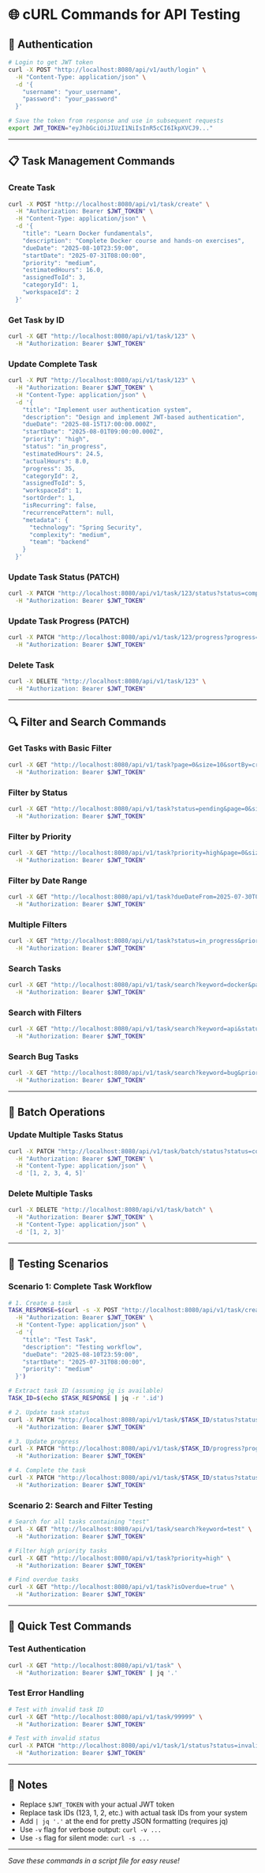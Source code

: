 # 🌐 cURL Commands for API Testing

## 🔐 Authentication
```bash
# Login to get JWT token
curl -X POST "http://localhost:8080/api/v1/auth/login" \
  -H "Content-Type: application/json" \
  -d '{
    "username": "your_username",
    "password": "your_password"
  }'

# Save the token from response and use in subsequent requests
export JWT_TOKEN="eyJhbGciOiJIUzI1NiIsInR5cCI6IkpXVCJ9..."
```

---

## 📋 Task Management Commands

### Create Task
```bash
curl -X POST "http://localhost:8080/api/v1/task/create" \
  -H "Authorization: Bearer $JWT_TOKEN" \
  -H "Content-Type: application/json" \
  -d '{
    "title": "Learn Docker fundamentals",
    "description": "Complete Docker course and hands-on exercises",
    "dueDate": "2025-08-10T23:59:00",
    "startDate": "2025-07-31T08:00:00",
    "priority": "medium",
    "estimatedHours": 16.0,
    "assignedToId": 3,
    "categoryId": 1,
    "workspaceId": 2
  }'
```

### Get Task by ID
```bash
curl -X GET "http://localhost:8080/api/v1/task/123" \
  -H "Authorization: Bearer $JWT_TOKEN"
```

### Update Complete Task
```bash
curl -X PUT "http://localhost:8080/api/v1/task/123" \
  -H "Authorization: Bearer $JWT_TOKEN" \
  -H "Content-Type: application/json" \
  -d '{
    "title": "Implement user authentication system",
    "description": "Design and implement JWT-based authentication",
    "dueDate": "2025-08-15T17:00:00.000Z",
    "startDate": "2025-08-01T09:00:00.000Z",
    "priority": "high",
    "status": "in_progress",
    "estimatedHours": 24.5,
    "actualHours": 8.0,
    "progress": 35,
    "categoryId": 2,
    "assignedToId": 5,
    "workspaceId": 1,
    "sortOrder": 1,
    "isRecurring": false,
    "recurrencePattern": null,
    "metadata": {
      "technology": "Spring Security",
      "complexity": "medium",
      "team": "backend"
    }
  }'
```

### Update Task Status (PATCH)
```bash
curl -X PATCH "http://localhost:8080/api/v1/task/123/status?status=completed" \
  -H "Authorization: Bearer $JWT_TOKEN"
```

### Update Task Progress (PATCH)
```bash
curl -X PATCH "http://localhost:8080/api/v1/task/123/progress?progress=75" \
  -H "Authorization: Bearer $JWT_TOKEN"
```

### Delete Task
```bash
curl -X DELETE "http://localhost:8080/api/v1/task/123" \
  -H "Authorization: Bearer $JWT_TOKEN"
```

---

## 🔍 Filter and Search Commands

### Get Tasks with Basic Filter
```bash
curl -X GET "http://localhost:8080/api/v1/task?page=0&size=10&sortBy=createdAt&sortDirection=desc" \
  -H "Authorization: Bearer $JWT_TOKEN"
```

### Filter by Status
```bash
curl -X GET "http://localhost:8080/api/v1/task?status=pending&page=0&size=5" \
  -H "Authorization: Bearer $JWT_TOKEN"
```

### Filter by Priority
```bash
curl -X GET "http://localhost:8080/api/v1/task?priority=high&page=0&size=10" \
  -H "Authorization: Bearer $JWT_TOKEN"
```

### Filter by Date Range
```bash
curl -X GET "http://localhost:8080/api/v1/task?dueDateFrom=2025-07-30T00:00:00&dueDateTo=2025-08-15T23:59:59&page=0&size=10" \
  -H "Authorization: Bearer $JWT_TOKEN"
```

### Multiple Filters
```bash
curl -X GET "http://localhost:8080/api/v1/task?status=in_progress&priority=high&categoryId=1&page=0&size=5" \
  -H "Authorization: Bearer $JWT_TOKEN"
```

### Search Tasks
```bash
curl -X GET "http://localhost:8080/api/v1/task/search?keyword=docker&page=0&size=10" \
  -H "Authorization: Bearer $JWT_TOKEN"
```

### Search with Filters
```bash
curl -X GET "http://localhost:8080/api/v1/task/search?keyword=api&status=in_progress&page=0&size=10" \
  -H "Authorization: Bearer $JWT_TOKEN"
```

### Search Bug Tasks
```bash
curl -X GET "http://localhost:8080/api/v1/task/search?keyword=bug&priority=urgent&page=0&size=5" \
  -H "Authorization: Bearer $JWT_TOKEN"
```

---

## 🔄 Batch Operations

### Update Multiple Tasks Status
```bash
curl -X PATCH "http://localhost:8080/api/v1/task/batch/status?status=completed" \
  -H "Authorization: Bearer $JWT_TOKEN" \
  -H "Content-Type: application/json" \
  -d '[1, 2, 3, 4, 5]'
```

### Delete Multiple Tasks
```bash
curl -X DELETE "http://localhost:8080/api/v1/task/batch" \
  -H "Authorization: Bearer $JWT_TOKEN" \
  -H "Content-Type: application/json" \
  -d '[1, 2, 3]'
```

---

## 🧪 Testing Scenarios

### Scenario 1: Complete Task Workflow
```bash
# 1. Create a task
TASK_RESPONSE=$(curl -s -X POST "http://localhost:8080/api/v1/task/create" \
  -H "Authorization: Bearer $JWT_TOKEN" \
  -H "Content-Type: application/json" \
  -d '{
    "title": "Test Task",
    "description": "Testing workflow",
    "dueDate": "2025-08-10T23:59:00",
    "startDate": "2025-07-31T08:00:00",
    "priority": "medium"
  }')

# Extract task ID (assuming jq is available)
TASK_ID=$(echo $TASK_RESPONSE | jq -r '.id')

# 2. Update task status
curl -X PATCH "http://localhost:8080/api/v1/task/$TASK_ID/status?status=in_progress" \
  -H "Authorization: Bearer $JWT_TOKEN"

# 3. Update progress
curl -X PATCH "http://localhost:8080/api/v1/task/$TASK_ID/progress?progress=50" \
  -H "Authorization: Bearer $JWT_TOKEN"

# 4. Complete the task
curl -X PATCH "http://localhost:8080/api/v1/task/$TASK_ID/status?status=completed" \
  -H "Authorization: Bearer $JWT_TOKEN"
```

### Scenario 2: Search and Filter Testing
```bash
# Search for all tasks containing "test"
curl -X GET "http://localhost:8080/api/v1/task/search?keyword=test" \
  -H "Authorization: Bearer $JWT_TOKEN"

# Filter high priority tasks
curl -X GET "http://localhost:8080/api/v1/task?priority=high" \
  -H "Authorization: Bearer $JWT_TOKEN"

# Find overdue tasks
curl -X GET "http://localhost:8080/api/v1/task?isOverdue=true" \
  -H "Authorization: Bearer $JWT_TOKEN"
```

---

## 🎯 Quick Test Commands

### Test Authentication
```bash
curl -X GET "http://localhost:8080/api/v1/task" \
  -H "Authorization: Bearer $JWT_TOKEN" | jq '.'
```

### Test Error Handling
```bash
# Test with invalid task ID
curl -X GET "http://localhost:8080/api/v1/task/99999" \
  -H "Authorization: Bearer $JWT_TOKEN"

# Test with invalid status
curl -X PATCH "http://localhost:8080/api/v1/task/1/status?status=invalid_status" \
  -H "Authorization: Bearer $JWT_TOKEN"
```

---

## 📝 Notes

- Replace `$JWT_TOKEN` with your actual JWT token
- Replace task IDs (123, 1, 2, etc.) with actual task IDs from your system
- Add `| jq '.'` at the end for pretty JSON formatting (requires jq)
- Use `-v` flag for verbose output: `curl -v ...`
- Use `-s` flag for silent mode: `curl -s ...`

---

*Save these commands in a script file for easy reuse!*